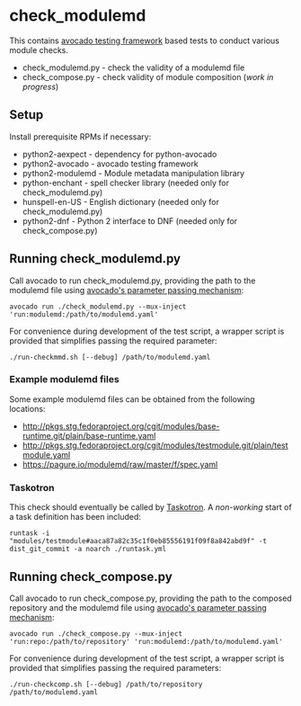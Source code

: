 # check_modulemd

This contains [avocado testing framework](http://avocado-framework.github.io/)
based tests to conduct various module checks.

* check_modulemd.py - check the validity of a modulemd file
* check_compose.py - check validity of module composition (_work in progress_)

## Setup

Install prerequisite RPMs if necessary:

* python2-aexpect - dependency for python-avocado
* python2-avocado - avocado testing framework
* python2-modulemd - Module metadata manipulation library
* python-enchant - spell checker library (needed only for check_modulemd.py)
* hunspell-en-US - English dictionary (needed only for check_modulemd.py)
* python2-dnf - Python 2 interface to DNF (needed only for check_compose.py)

## Running check_modulemd.py

Call avocado to run check_modulemd.py, providing the path to the modulemd file using
[avocado's parameter passing mechanism](http://avocado-framework.readthedocs.io/en/latest/WritingTests.html#accessing-test-parameters):

    avocado run ./check_modulemd.py --mux-inject 'run:modulemd:/path/to/modulemd.yaml'

For convenience during development of the test script, a wrapper script is
provided that simplifies passing the required parameter:

    ./run-checkmmd.sh [--debug] /path/to/modulemd.yaml


### Example modulemd files

Some example modulemd files can be obtained from the following locations:

* http://pkgs.stg.fedoraproject.org/cgit/modules/base-runtime.git/plain/base-runtime.yaml
* http://pkgs.stg.fedoraproject.org/cgit/modules/testmodule.git/plain/testmodule.yaml
* https://pagure.io/modulemd/raw/master/f/spec.yaml

### Taskotron

This check should eventually be called by [Taskotron](https://fedoraproject.org/wiki/Taskotron). A *non-working* start of a task definition has been included:

    runtask -i "modules/testmodule#aaca87a82c35c1f0eb85556191f09f8a842abd9f" -t dist_git_commit -a noarch ./runtask.yml

## Running check_compose.py

Call avocado to run check_compose.py, providing the path to the composed
repository and the modulemd file using
[avocado's parameter passing mechanism](http://avocado-framework.readthedocs.io/en/latest/WritingTests.html#accessing-test-parameters):

    avocado run ./check_compose.py --mux-inject 'run:repo:/path/to/repository' 'run:modulemd:/path/to/modulemd.yaml'

For convenience during development of the test script, a wrapper script is
provided that simplifies passing the required parameters:

    ./run-checkcomp.sh [--debug] /path/to/repository /path/to/modulemd.yaml


